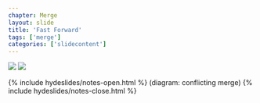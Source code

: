 ```yaml
---
chapter: Merge
layout: slide
title: 'Fast Forward'
tags: ['merge']
categories: ['slidecontent']
---
```


<div class="diagram-group">
	<img class="diagram" src="assets/diagrams/git-merge-fastforward-01.png">
	<img class="diagram fragment" src="assets/diagrams/git-merge-fastforward-02.png">
</div>

{% include hydeslides/notes-open.html %}
(diagram: conflicting merge)
{% include hydeslides/notes-close.html %}